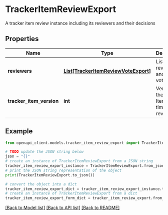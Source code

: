 # TrackerItemReviewExport

A tracker item review instance including its reviewers and their decisions

## Properties

Name | Type | Description | Notes
------------ | ------------- | ------------- | -------------
**reviewers** | [**List[TrackerItemReviewVoteExport]**](TrackerItemReviewVoteExport.md) | List of reviewers and their votes | [optional] 
**tracker_item_version** | **int** | Version of the Tracker Item at the time of the review | [optional] 

## Example

```python
from openapi_client.models.tracker_item_review_export import TrackerItemReviewExport

# TODO update the JSON string below
json = "{}"
# create an instance of TrackerItemReviewExport from a JSON string
tracker_item_review_export_instance = TrackerItemReviewExport.from_json(json)
# print the JSON string representation of the object
print(TrackerItemReviewExport.to_json())

# convert the object into a dict
tracker_item_review_export_dict = tracker_item_review_export_instance.to_dict()
# create an instance of TrackerItemReviewExport from a dict
tracker_item_review_export_form_dict = tracker_item_review_export.from_dict(tracker_item_review_export_dict)
```
[[Back to Model list]](../README.md#documentation-for-models) [[Back to API list]](../README.md#documentation-for-api-endpoints) [[Back to README]](../README.md)


